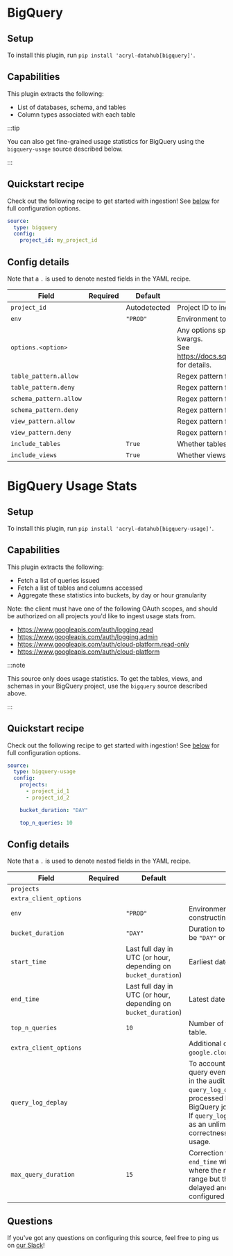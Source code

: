 # BigQuery

## Setup

To install this plugin, run `pip install 'acryl-datahub[bigquery]'`.

## Capabilities

This plugin extracts the following:

- List of databases, schema, and tables
- Column types associated with each table

:::tip

You can also get fine-grained usage statistics for BigQuery using the `bigquery-usage` source described below.

:::

## Quickstart recipe

Check out the following recipe to get started with ingestion! See [below](#config-details) for full configuration options.

```yml
source:
  type: bigquery
  config:
    project_id: my_project_id
```

## Config details

Note that a `.` is used to denote nested fields in the YAML recipe.

| Field                  | Required | Default      | Description                                                                                                                                                                             |
| ---------------------- | -------- | ------------ | --------------------------------------------------------------------------------------------------------------------------------------------------------------------------------------- |
| `project_id`           |          | Autodetected | Project ID to ingest from. If not specified, will infer from environment.                                                                                                               |
| `env`                  |          | `"PROD"`     | Environment to use in namespace when constructing URNs.                                                                                                                                 |
| `options.<option>`     |          |              | Any options specified here will be passed to SQLAlchemy's `create_engine` as kwargs.<br />See https://docs.sqlalchemy.org/en/14/core/engines.html#sqlalchemy.create_engine for details. |
| `table_pattern.allow`  |          |              | Regex pattern for tables to include in ingestion.                                                                                                                                       |
| `table_pattern.deny`   |          |              | Regex pattern for tables to exclude from ingestion.                                                                                                                                     |
| `schema_pattern.allow` |          |              | Regex pattern for schemas to include in ingestion.                                                                                                                                      |
| `schema_pattern.deny`  |          |              | Regex pattern for schemas to exclude from ingestion.                                                                                                                                    |
| `view_pattern.allow`   |          |              | Regex pattern for views to include in ingestion.                                                                                                                                        |
| `view_pattern.deny`    |          |              | Regex pattern for views to exclude from ingestion.                                                                                                                                      |
| `include_tables`       |          | `True`       | Whether tables should be ingested.                                                                                                                                                      |
| `include_views`        |          | `True`       | Whether views should be ingested.                                                                                                                                                       |

# BigQuery Usage Stats

## Setup

To install this plugin, run `pip install 'acryl-datahub[bigquery-usage]'`.

## Capabilities

This plugin extracts the following:

- Fetch a list of queries issued
- Fetch a list of tables and columns accessed
- Aggregate these statistics into buckets, by day or hour granularity

Note: the client must have one of the following OAuth scopes, and should be authorized on all projects you'd like to ingest usage stats from.

- https://www.googleapis.com/auth/logging.read
- https://www.googleapis.com/auth/logging.admin
- https://www.googleapis.com/auth/cloud-platform.read-only
- https://www.googleapis.com/auth/cloud-platform

:::note

This source only does usage statistics. To get the tables, views, and schemas in your BigQuery project, use the `bigquery` source described above.

:::

## Quickstart recipe

Check out the following recipe to get started with ingestion! See [below](#config-details) for full configuration options.

```yml
source:
  type: bigquery-usage
  config:
    projects:
      - project_id_1
      - project_id_2

    bucket_duration: "DAY"

    top_n_queries: 10


```

## Config details

Note that a `.` is used to denote nested fields in the YAML recipe.

| Field                  | Required | Default                                                      | Description                                                  |
| ---------------------- | -------- | ------------------------------------------------------------ | ------------------------------------------------------------ |
| `projects`             |          |                                                              |                                                              |
| `extra_client_options` |          |                                                              |                                                              |
| `env`                  |          | `"PROD"`                                                     | Environment to use in namespace when constructing URNs.      |
| `bucket_duration`      |          | `"DAY"`                                                      | Duration to bucket usage events by. Can be `"DAY"` or `"HOUR"`. |
| `start_time`           |          | Last full day in UTC (or hour, depending on `bucket_duration`) | Earliest date of usage logs to consider.                     |
| `end_time`             |          | Last full day in UTC (or hour, depending on `bucket_duration`) | Latest date of usage logs to consider.                       |
| `top_n_queries`        |          | `10`                                                         | Number of top queries to save to each table.                 |
| `extra_client_options` |          |                                                              | Additional options to pass to `google.cloud.logging_v2.client.Client`. |
| `query_log_deplay`     |          |                                                              | To account for the possibility that the query event arrives after the read event in the audit logs, we wait for at least `query_log_delay` additional events to be processed before attempting to resolve BigQuery job information from the logs. If `query_log_delay` is `None`, it gets treated as an unlimited delay, which prioritizes correctness at the expense of memory usage. |
| `max_query_duration`   |          | `15`                                                         | Correction to pad `start_time` and `end_time` with. For handling the case where the read happens within our time range but the query completion event is delayed and happens after the configured end time. |

## Questions

If you've got any questions on configuring this source, feel free to ping us on [our Slack](https://slack.datahubproject.io/)!
